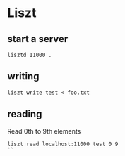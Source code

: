 # Liszt

## start a server

```
lisztd 11000 .
```

## writing

```
liszt write test < foo.txt
```

## reading

Read 0th to 9th elements

```
liszt read localhost:11000 test 0 9
``
